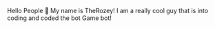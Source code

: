 Hello People 👋
My name is TheRozey! I am a really cool guy that is into coding and coded the bot Game bot!
